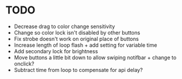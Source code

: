 # TODO

- Decrease drag to color change sensitivity
- Change so color lock isn't disabled by other buttons
- Fix strobe doesn't work on original place of buttons
- Increase length of loop flash + add setting for variable time
- Add secondary lock for brightness
- Move buttons a little bit down to allow swiping notifbar + change to onclick?
- Subtract time from loop to compensate for api delay?

